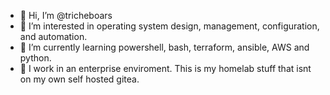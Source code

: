- 👋 Hi, I’m @tricheboars
- 👀 I’m interested in operating system design, management, configuration, and automation.
- 🌱 I’m currently learning powershell, bash, terraform, ansible, AWS and python.
- 💞️ I work in an enterprise enviroment. This is my homelab stuff that isnt on my own self hosted gitea.
